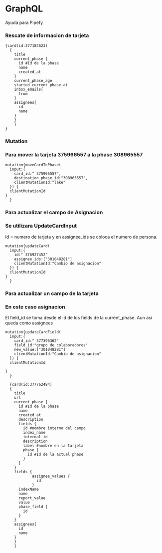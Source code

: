 # GraphQL
Ayuda para Pipefy


### Rescate de informacion de tarjeta
```
{card(id:377184623)
  {
    title
    current_phase {
      id #Id de la phase
      name
      created_at
    }
    current_phase_age
    started_current_phase_at
    inbox_emails{
      from
    }
    assignees{
      id
      name
    }
    }
    }
}

```

### Mutation

### Para mover la tarjeta 375966557 a la phase 308965557
```
mutation{moveCardToPhase(
  input:{
    card_id:" 375966557",
    destination_phase_id:"308965557",
    clientMutationId:"lake"
  }) {
  clientMutationId
}
  }
```
### Para actualizar el campo de Asignacion
### Se utilizara UpdateCardInput
Id = numero de tarjeta y en assignee_ids se coloca el numero de persona.
```
mutation{updateCard(
  input:{
    id:" 376927452"
    assignee_ids:["301048281"]
    clientMutationId:"Cambio de asignacion"
  }) {
  clientMutationId
}
  }
```
### Para actualizar un campo de la tarjeta
### En este caso asignacion

El field_id se toma desde el id de los fields de la current_phase. Aun asi queda como assignees

```
mutation{updateCardField(
  input:{
    card_id:" 377396362"
    field_id:"grupo_de_colaboradores"
    new_value:["301048281"]
    clientMutationId:"Cambio de asignacion"
  }) {
  clientMutationId
  
}
  }
```


```
  {card(id:377762484)
  {
    title
    url
    current_phase {
      id #Id de la phase
      name
      created_at
      description
      fields {
        id #nombre interno del campo
        index_name 
        internal_id
        description
        label #nombre en la tarjeta
        phase {
          id #Id de la actual phase
        }
      }
    }
    fields {
			assignee_values {
			  id
			}
      indexName
      name
      report_value
      value
      phase_field {
        id
      }
    }
    assignees{
      id
      name
    }
    }
    }









```
















